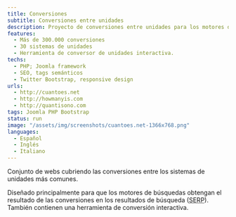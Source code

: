 ```yaml
---
title: Conversiones
subtitle: Conversiones entre unidades
description: Proyecto de conversiones entre unidades para los motores de búsqueda de internet
features:
  - Más de 300.000 conversiones
  - 30 sistemas de unidades
  - Herramienta de conversor de unidades interactiva.
techs:
  - PHP; Joomla framework
  - SEO, tags semánticos
  - Twitter Bootstrap, responsive design
urls:
  - http://cuantoes.net
  - http://howmanyis.com
  - http://quantisono.com
tags: Joomla PHP Bootstrap
status: run
image: "/assets/img/screenshots/cuantoes.net-1366x768.png"
languages:
  - Español
  - Inglés
  - Italiano
---
```


Conjunto de webs cubriendo las conversiones entre los sistemas de unidades más comunes.

Diseñado principalmente para que los motores de búsquedas obtengan el resultado de las conversiones en los resultados de búsqueda (<abbr title="Search Engines Results Pages">SERP</abbr>). También contienen una herramienta de conversión interactiva.
